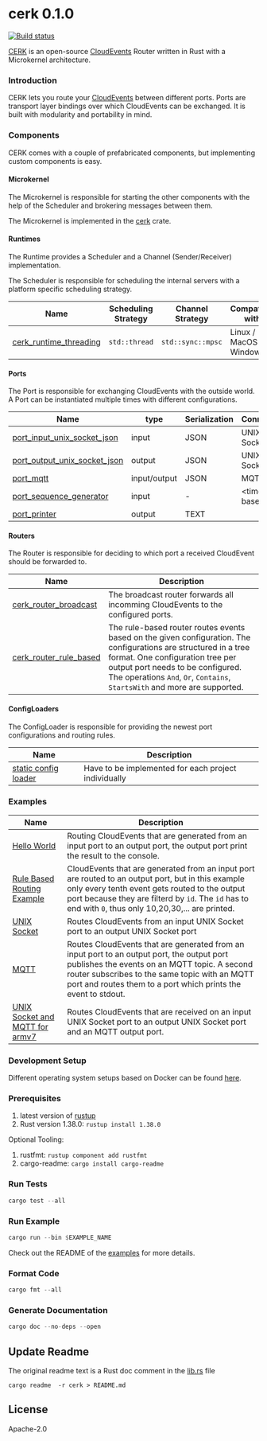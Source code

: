 # cerk 0.1.0

[![Build status](https://badge.buildkite.com/4494e29d5f2c47e3fe998af46dff78a447800a76a68024e392.svg?branch=master)](https://buildkite.com/ce-rust/cerk)

[CERK](https://github.com/ce-rust/cerk) is an open-source [CloudEvents](https://github.com/cloudevents/spec) Router written in Rust with a Microkernel architecture.

### Introduction

CERK lets you route your [CloudEvents](https://github.com/cloudevents/spec) between different ports.
Ports are transport layer bindings over which CloudEvents can be exchanged.
It is built with modularity and portability in mind.

### Components

CERK comes with a couple of prefabricated components, but implementing custom components is easy.

#### Microkernel

The Microkernel is responsible for starting the other components with the help of the Scheduler and brokering messages between them.

The Microkernel is implemented in the [cerk](./cerk/)  crate.

#### Runtimes

The Runtime provides a Scheduler and a Channel (Sender/Receiver) implementation.

The Scheduler is responsible for scheduling the internal servers with a platform specific scheduling strategy.

| Name                                                 | Scheduling Strategy | Channel Strategy    | Compatible with         |
|------------------------------------------------------|---------------------|---------------------|-------------------------|
| [cerk_runtime_threading](./cerk_runtime_threading/)  | `std::thread`       | `std::sync::mpsc`   | Linux / MacOS / Windows |

#### Ports

The Port is responsible for exchanging CloudEvents with the outside world.
A Port can be instantiated multiple times with different configurations.

| Name                                                     | type          | Serialization    | Connection     |
|----------------------------------------------------------|---------------|------------------|----------------|
| [port_input_unix_socket_json](./cerk_port_unix_socket/)  | input         | JSON             | UNIX Socket    |
| [port_output_unix_socket_json](./cerk_port_unix_socket/) | output        | JSON             | UNIX Socket    |
| [port_mqtt](./cerk_port_mqtt/)                           | input/output  | JSON             | MQTT           |
| [port_sequence_generator](./cerk_port_dummies/)          | input         | -                | \<time based\> |
| [port_printer](./cerk_port_dummies/)                     | output        | TEXT             |                |

#### Routers

The Router is responsible for deciding to which port a received CloudEvent should be forwarded to.

| Name                                                     | Description                        |
|----------------------------------------------------------|------------------------------------|
| [cerk_router_broadcast](./cerk_router_broadcast/)        | The broadcast router forwards all incomming CloudEvents to the configured ports. |
| [cerk_router_rule_based](./cerk_router_rule_based/)      | The rule-based router routes events based on the given configuration. The configurations are structured in a tree format. One configuration tree per output port needs to be configured. The operations  `And`, `Or`, `Contains`, `StartsWith` and more are supported. |

#### ConfigLoaders

The ConfigLoader is responsible for providing the newest port configurations and routing rules.

| Name                                                             | Description                                          |
|------------------------------------------------------------------|------------------------------------------------------|
| [static config loader](./examples/src/hello_world/main.rs)       | Have to be implemented for each project individually |

### Examples

| Name                                                             | Description                        |
|------------------------------------------------------------------|------------------------------------|
| [Hello World](./examples/src/hello_world/)                       | Routing CloudEvents that are generated from an input port to an output port, the output port print the result to the console. |
| [Rule Based Routing Example](./examples/src/rule_based_routing/) | CloudEvents that are generated from an input port are routed to an output port, but in this example only every tenth event gets routed to the output port because they are filterd by `id`. The `id` has to end with `0`, thus only 10,20,30,... are printed. |
| [UNIX Socket](./examples/src/unix_socket/)                       | Routes CloudEvents from an input UNIX Socket port to an output UNIX Socket port |
| [MQTT](./examples/src/sequence_to_mqtt/)                         | Routes CloudEvents that are generated from an input port to an output port, the output port publishes the events on an MQTT topic. A second router subscribes to the same topic with an MQTT port and routes them to a port which prints the event to stdout. |
| [UNIX Socket and MQTT for armv7](./examples/src/unix_socket_and_mqtt_on_armv7/) | Routes CloudEvents that are received on an input UNIX Socket port to an output UNIX Socket port and an MQTT output port. |

### Development Setup

Different operating system setups based on Docker can be found [here](https://github.com/ce-rust/cerk/tree/master/setup).

### Prerequisites

1. latest version of [rustup](https://www.rust-lang.org/tools/install)
2. Rust version 1.38.0: `rustup install 1.38.0`

Optional Tooling:
1. rustfmt: `rustup component add rustfmt`
2. cargo-readme: `cargo install cargo-readme`

### Run Tests

```rust
cargo test --all
```

### Run Example

```rust
cargo run --bin $EXAMPLE_NAME
```

Check out the README of the [examples](./examples/src/) for more details.

### Format Code

```rust
cargo fmt --all
```

### Generate Documentation

```rust
cargo doc --no-deps --open
```


## Update Readme

The original readme text is a Rust doc comment in the [lib.rs](./cloudevents/src/lib.rs) file

```
cargo readme  -r cerk > README.md
```

## License

Apache-2.0
